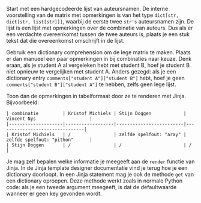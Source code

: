 Start met een hardgecodeerde lijst van auteursnamen.
De interne voorstelling van de matrix met opmerkingen is van het type `dict[str, dict[str, list[str]]]`,
waarbij de eerste twee `str's` auteursnamen zijn.
De lijst is een lijst met opmerkingen over de combinatie van auteurs.
Dus als er een verdachte overeenkomst tussen de twee auteurs is, plaats je een stuk tekst dat die overeenkomst omschrijft in de lijst.

Gebruik een dictionary comprehension om de lege matrix te maken.
Plaats er dan manueel een paar opmerkingen in bij combinaties naar keuze.
Denk eraan, als je student A al vergeleken hebt met student B, hoef je student B niet opnieuw te vergelijken met student A.
Anders gezegd: als je een dictionary entry `comments["student A"]["student B"]` hebt, hoef je geen `comments["student B"]["student A"]` te hebben, zelfs geen lege lijst.

Toon dan de opmerkingen in tabelformaat door ze te renderen met Jinja.
Bijvoorbeeld:

```
| combinatie         | Kristof Michiels | Stijn Doggen            | Vincent Nys                    |
|--------------------|------------------|-------------------------|--------------------------------|
| Kristof Michiels   | /                | zelfde spelfout: "aray" | zelfde spelfout: "pithon"      |
| Stijn Doggen       | /                | /                       | /                              |
```

Je mag zelf bepalen welke informatie je meegeeft aan de `render` functie van Jinja.
In de Jinja template designer documentatie vind je terug hoe je een dictionary doorloopt.
In een Jinja statement mag je ook de methode `get` van een dictionary oproepen.
Deze methode werkt zoals in normale Python code: als je een tweede argument meegeeft, is dat de defaultwaarde wanneer er geen key gevonden wordt.
